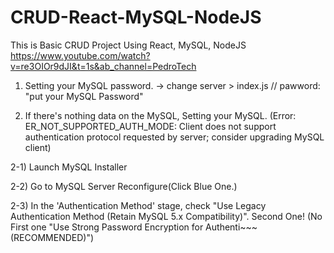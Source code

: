 # CRUD-React-MySQL-NodeJS
This is Basic CRUD Project Using React, MySQL, NodeJS
https://www.youtube.com/watch?v=re3OIOr9dJI&t=1s&ab_channel=PedroTech

1. Setting your MySQL password.
-> change server > index.js // pawword: "put your MySQL Password"

2. If there's nothing data on the MySQL, Setting your MySQL.
(Error: ER_NOT_SUPPORTED_AUTH_MODE: Client does not support authentication protocol requested by server; consider upgrading MySQL client)

  2-1) Launch MySQL Installer
  
  2-2) Go to MySQL Server Reconfigure(Click Blue One.)
  
  2-3) In the 'Authentication Method' stage, check "Use Legacy Authentication Method (Retain MySQL 5.x Compatibility)". Second One!
(No First one "Use Strong Password Encryption for Authenti~~~ (RECOMMENDED)")
